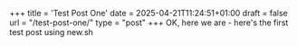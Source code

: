+++
title = 'Test Post One'
date = 2025-04-21T11:24:51+01:00
draft = false
url = "/test-post-one/"
type = "post"
+++
OK, here we are - here's the first test post using new.sh
